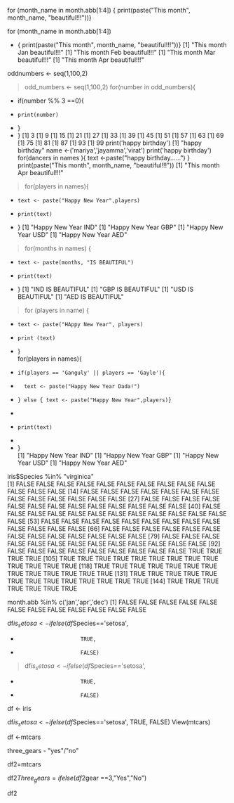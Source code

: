 for (month_name in month.abb[1:4])
{ print(paste("This month", month_name, "beautiful!!!"))}

 for (month_name in month.abb[1:4])
+   { print(paste("This month", month_name, "beautiful!!!"))}
[1] "This month Jan beautiful!!!"
[1] "This month Feb beautiful!!!"
[1] "This month Mar beautiful!!!"
[1] "This month Apr beautiful!!!"

oddnumbers <- seq(1,100,2)
> odd_numbers <- seq(1,100,2)
> for(number in odd_numbers){
+   if(number %% 3 ==0){
+     print(number)
+   }
+ }
[1] 3
[1] 9
[1] 15
[1] 21
[1] 27
[1] 33
[1] 39
[1] 45
[1] 51
[1] 57
[1] 63
[1] 69
[1] 75
[1] 81
[1] 87
[1] 93
[1] 99
print('happy birthday')
[1] "happy birthday"
name <-('mariya','jayamma','virat')
print('happy birthday')
for(dancers in names ){
  text <-paste("happy birthday......")
}
print(paste("This month", month_name, "beautiful!!!"))
[1] "This month Apr beautiful!!!"
>   for(players in names){
+     text <- paste("Happy New Year",players)
+     print(text)
+   }
[1] "Happy New Year IND"
[1] "Happy New Year GBP"
[1] "Happy New Year USD"
[1] "Happy New Year AED"



>   for(months in names) {
+     text <- paste(months, "IS BEAUTIFUL")
+     print(text)
+   }
[1] "IND IS BEAUTIFUL"
[1] "GBP IS BEAUTIFUL"
[1] "USD IS BEAUTIFUL"
[1] "AED IS BEAUTIFUL"



>   for (players in name) {
+     text <- paste("HAppy New Year", players)
+     print (text)
+   }  
for(players in names){
+     if(players == 'Ganguly' || players == 'Gayle'){
+       text <- paste("Happy New Year Dada!")
+     } else { text <- paste("Happy New Year",players)}
+     
+     print(text)
+     
+   }  
[1] "Happy New Year IND"
[1] "Happy New Year GBP"
[1] "Happy New Year USD"
[1] "Happy New Year AED"


iris$Species %in% "virginica"  
  [1] FALSE FALSE FALSE FALSE FALSE FALSE FALSE FALSE FALSE FALSE FALSE FALSE FALSE
 [14] FALSE FALSE FALSE FALSE FALSE FALSE FALSE FALSE FALSE FALSE FALSE FALSE FALSE
 [27] FALSE FALSE FALSE FALSE FALSE FALSE FALSE FALSE FALSE FALSE FALSE FALSE FALSE
 [40] FALSE FALSE FALSE FALSE FALSE FALSE FALSE FALSE FALSE FALSE FALSE FALSE FALSE
 [53] FALSE FALSE FALSE FALSE FALSE FALSE FALSE FALSE FALSE FALSE FALSE FALSE FALSE
 [66] FALSE FALSE FALSE FALSE FALSE FALSE FALSE FALSE FALSE FALSE FALSE FALSE FALSE
 [79] FALSE FALSE FALSE FALSE FALSE FALSE FALSE FALSE FALSE FALSE FALSE FALSE FALSE
 [92] FALSE FALSE FALSE FALSE FALSE FALSE FALSE FALSE FALSE  TRUE  TRUE  TRUE  TRUE
[105]  TRUE  TRUE  TRUE  TRUE  TRUE  TRUE  TRUE  TRUE  TRUE  TRUE  TRUE  TRUE  TRUE
[118]  TRUE  TRUE  TRUE  TRUE  TRUE  TRUE  TRUE  TRUE  TRUE  TRUE  TRUE  TRUE  TRUE
[131]  TRUE  TRUE  TRUE  TRUE  TRUE  TRUE  TRUE  TRUE  TRUE  TRUE  TRUE  TRUE  TRUE
[144]  TRUE  TRUE  TRUE  TRUE  TRUE  TRUE  TRUE


month.abb %in% c('jan','apr','dec')
 [1] FALSE FALSE FALSE FALSE FALSE FALSE FALSE FALSE FALSE FALSE FALSE FALSE


df$is_setosa <- ifelse(df$Species=='setosa',
+                         TRUE,
+                         FALSE)

>  df$is_setosa <- ifelse (df$Species=='setosa',
+                         TRUE,
+                         FALSE)

 df <- iris
 
 df$is_setosa <- ifelse (df$Species=='setosa',
                        TRUE,
                        FALSE)
 View(mtcars)
 
 df <-mtcars
 
 three_gears - "yes"/"no"
 
 df2=mtcars
 
 df2$Three_gears= ifelse(df2$gear ==3,"Yes","No")
 
 df2
